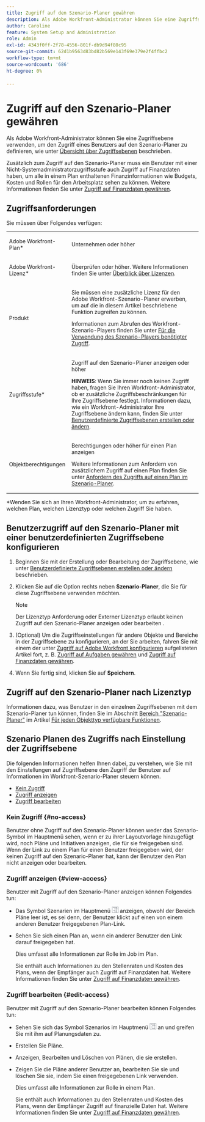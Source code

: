 ```yaml
---
title: Zugriff auf den Szenario-Planer gewähren
description: Als Adobe Workfront-Administrator können Sie eine Zugriffsebene verwenden, um den Zugriff eines Benutzers auf den Szenario-Planer zu definieren.
author: Caroline
feature: System Setup and Administration
role: Admin
exl-id: 4343f0ff-2f78-4556-801f-db9d94f80c95
source-git-commit: 62d1b9563d83bd82b569e143f69e379e2f4ffbc2
workflow-type: tm+mt
source-wordcount: '686'
ht-degree: 0%

---
```


# Zugriff auf den Szenario-Planer gewähren

Als Adobe Workfront-Administrator können Sie eine Zugriffsebene verwenden, um den Zugriff eines Benutzers auf den Szenario-Planer zu definieren, wie unter [Übersicht über Zugriffsebenen](../../../administration-and-setup/add-users/access-levels-and-object-permissions/access-levels-overview.md) beschrieben.

Zusätzlich zum Zugriff auf den Szenario-Planer muss ein Benutzer mit einer Nicht-Systemadministratorzugriffsstufe auch Zugriff auf Finanzdaten haben, um alle in einem Plan enthaltenen Finanzinformationen wie Budgets, Kosten und Rollen für den Arbeitsplatz sehen zu können. Weitere Informationen finden Sie unter [Zugriff auf Finanzdaten gewähren](../../../administration-and-setup/add-users/configure-and-grant-access/grant-access-financial.md).

## Zugriffsanforderungen

Sie müssen über Folgendes verfügen:

<table style="table-layout:auto"> 
 <col> 
 <col> 
 <tbody> 
  <tr> 
   <td role="rowheader"> <p>Adobe Workfront-Plan*</p> </td> 
   <td>Unternehmen oder höher</td> 
  </tr> 
  <tr> 
   <td role="rowheader">Adobe Workfront-Lizenz*</td> 
   <td> <p>Überprüfen oder höher. Weitere Informationen finden Sie unter <a href="../../../administration-and-setup/add-users/access-levels-and-object-permissions/wf-licenses.md" class="MCXref xref" data-mc-variable-override="">Überblick über Lizenzen</a>.</p> </td> 
  </tr> 
  <tr> 
   <td role="rowheader">Produkt</td> 
   <td> <p>Sie müssen eine zusätzliche Lizenz für den Adobe Workfront-Szenario-Planer erwerben, um auf die in diesem Artikel beschriebene Funktion zugreifen zu können.</p> <p>Informationen zum Abrufen des Workfront-Szenario-Players finden Sie unter <a href="../../../scenario-planner/access-needed-to-use-sp.md" class="MCXref xref" data-mc-variable-override="">Für die Verwendung des Szenario-Players benötigter Zugriff</a>. </p> </td> 
  </tr> 
  <tr> 
   <td role="rowheader">Zugriffsstufe*</td> 
   <td> <p>Zugriff auf den Szenario-Planer anzeigen oder höher</p> <p><b>HINWEIS</b>: Wenn Sie immer noch keinen Zugriff haben, fragen Sie Ihren Workfront-Administrator, ob er zusätzliche Zugriffsbeschränkungen für Ihre Zugriffsebene festlegt. Informationen dazu, wie ein Workfront-Administrator Ihre Zugriffsebene ändern kann, finden Sie unter <a href="../../../administration-and-setup/add-users/configure-and-grant-access/create-modify-access-levels.md" class="MCXref xref" data-mc-variable-override="">Benutzerdefinierte Zugriffsebenen erstellen oder ändern</a>.</p> </td> 
  </tr> 
  <tr data-mc-conditions=""> 
   <td role="rowheader"> <p>Objektberechtigungen</p> </td> 
   <td> <p>Berechtigungen oder höher für einen Plan anzeigen</p> <p>Weitere Informationen zum Anfordern von zusätzlichem Zugriff auf einen Plan finden Sie unter <a href="../../../scenario-planner/request-access-to-plan.md" class="MCXref xref" data-mc-variable-override="">Anfordern des Zugriffs auf einen Plan im Szenario-Planer</a>.</p> </td> 
  </tr> 
 </tbody> 
</table>

&#42;Wenden Sie sich an Ihren Workfront-Administrator, um zu erfahren, welchen Plan, welchen Lizenztyp oder welchen Zugriff Sie haben.

## Benutzerzugriff auf den Szenario-Planer mit einer benutzerdefinierten Zugriffsebene konfigurieren

1. Beginnen Sie mit der Erstellung oder Bearbeitung der Zugriffsebene, wie unter [Benutzerdefinierte Zugriffsebenen erstellen oder ändern](../../../administration-and-setup/add-users/configure-and-grant-access/create-modify-access-levels.md) beschrieben.
1. Klicken Sie auf die Option rechts neben **Szenario-Planer**, die Sie für diese Zugriffsebene verwenden möchten.

   >[!NOTE]
   >
   >Der Lizenztyp Anforderung oder Externer Lizenztyp erlaubt keinen Zugriff auf den Szenario-Planer anzeigen oder bearbeiten .

1. (Optional) Um die Zugriffseinstellungen für andere Objekte und Bereiche in der Zugriffsebene zu konfigurieren, an der Sie arbeiten, fahren Sie mit einem der unter [Zugriff auf Adobe Workfront konfigurieren](../../../administration-and-setup/add-users/configure-and-grant-access/configure-access.md) aufgelisteten Artikel fort, z. B. [Zugriff auf Aufgaben gewähren](../../../administration-and-setup/add-users/configure-and-grant-access/grant-access-tasks.md) und [Zugriff auf Finanzdaten gewähren](../../../administration-and-setup/add-users/configure-and-grant-access/grant-access-financial.md).
1. Wenn Sie fertig sind, klicken Sie auf **Speichern**.

## Zugriff auf den Szenario-Planer nach Lizenztyp

Informationen dazu, was Benutzer in den einzelnen Zugriffsebenen mit dem Szenario-Planer tun können, finden Sie im Abschnitt [Bereich &quot;Szenario-Planer&quot;](../../../administration-and-setup/add-users/access-levels-and-object-permissions/functionality-available-for-each-object-type.md#scenario) im Artikel [Für jeden Objekttyp verfügbare Funktionen](../../../administration-and-setup/add-users/access-levels-and-object-permissions/functionality-available-for-each-object-type.md).

## Szenario Planen des Zugriffs nach Einstellung der Zugriffsebene

Die folgenden Informationen helfen Ihnen dabei, zu verstehen, wie Sie mit den Einstellungen auf Zugriffsebene den Zugriff der Benutzer auf Informationen im Workfront-Szenario-Planer steuern können.

* [Kein Zugriff](#no-access)
* [Zugriff anzeigen](#view-access)
* [Zugriff bearbeiten](#edit-access)

### Kein Zugriff {#no-access}

Benutzer ohne Zugriff auf den Szenario-Planer können weder das Szenario-Symbol im Hauptmenü sehen, wenn er zu ihrer Layoutvorlage hinzugefügt wird, noch Pläne und Initiativen anzeigen, die für sie freigegeben sind. Wenn der Link zu einem Plan für einen Benutzer freigegeben wird, der keinen Zugriff auf den Szenario-Planer hat, kann der Benutzer den Plan nicht anzeigen oder bearbeiten.

### Zugriff anzeigen {#view-access}

Benutzer mit Zugriff auf den Szenario-Planer anzeigen können Folgendes tun:

* Das Symbol Szenarien im Hauptmenü ![](assets/esp-icon-in-main-menu.png) anzeigen, obwohl der Bereich Pläne leer ist, es sei denn, der Benutzer klickt auf einen von einem anderen Benutzer freigegebenen Plan-Link.
* Sehen Sie sich einen Plan an, wenn ein anderer Benutzer den Link darauf freigegeben hat.

  Dies umfasst alle Informationen zur Rolle im Job im Plan.

  Sie enthält auch Informationen zu den Stellenraten und Kosten des Plans, wenn der Empfänger auch Zugriff auf Finanzdaten hat. Weitere Informationen finden Sie unter [Zugriff auf Finanzdaten gewähren](../../../administration-and-setup/add-users/configure-and-grant-access/grant-access-financial.md).

### Zugriff bearbeiten {#edit-access}

Benutzer mit Zugriff auf den Szenario-Planer bearbeiten können Folgendes tun:

* Sehen Sie sich das Symbol Szenarios im Hauptmenü ![](assets/esp-icon-in-main-menu.png) an und greifen Sie mit ihm auf Planungsdaten zu.
* Erstellen Sie Pläne.
* Anzeigen, Bearbeiten und Löschen von Plänen, die sie erstellen.
* Zeigen Sie die Pläne anderer Benutzer an, bearbeiten Sie sie und löschen Sie sie, indem Sie einen freigegebenen Link verwenden.

  Dies umfasst alle Informationen zur Rolle in einem Plan.

  Sie enthält auch Informationen zu den Stellenraten und Kosten des Plans, wenn der Empfänger Zugriff auf finanzielle Daten hat. Weitere Informationen finden Sie unter [Zugriff auf Finanzdaten gewähren](../../../administration-and-setup/add-users/configure-and-grant-access/grant-access-financial.md).
